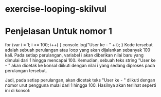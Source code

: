 # exercise-looping-skilvul

# Penjelasan Untuk nomor 1
for (var i = 1; i <= 100; i++) {
    console.log("User ke - " + i);
}
Kode tersebut adalah sebuah perulangan atau loop yang akan dijalankan sebanyak 100 kali. Pada setiap perulangan, variabel i akan diberikan nilai baru yang dimulai dari 1 hingga mencapai 100. Kemudian, sebuah teks string "User ke - " akan dicetak ke konsol diikuti dengan nilai i yang sedang diproses pada perulangan tersebut.

Jadi, pada setiap perulangan, akan dicetak teks "User ke - " diikuti dengan nomor urut pengguna mulai dari 1 hingga 100. Hasilnya akan terlihat seperti ini di konsol:
